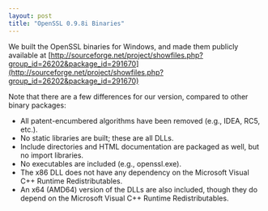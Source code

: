 ```yaml
---
layout: post
title: "OpenSSL 0.9.8i Binaries"
---
```

We built the OpenSSL binaries for Windows, and made them publicly available at [http://sourceforge.net/project/showfiles.php?group_id=26202&package_id=291670](http://sourceforge.net/project/showfiles.php?group_id=26202&package_id=291670)

Note that there are a few differences for our version, compared to other binary packages:

- All patent-encumbered algorithms have been removed (e.g., IDEA, RC5, etc.).
- No static libraries are built; these are all DLLs.
- Include directories and HTML documentation are packaged as well, but no import libraries.
- No executables are included (e.g., openssl.exe).
- The x86 DLL does not have any dependency on the Microsoft Visual C++ Runtime Redistributables.
- An x64 (AMD64) version of the DLLs are also included, though they do depend on the Microsoft Visual C++ Runtime Redistributables.

